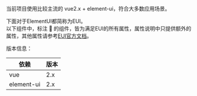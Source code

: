 <p class="warn"> 当前项目使用比较主流的 vue2.x + element-ui，符合大多数应用场景。</p>

<p class="tip">下面对于ElementUI都简称为EUI。<br/>以下组件中，标注 🎹 的组件，皆为满足EUI的所有属性，属性说明中只提供额外的属性，其他属性请参考<a href="https://element.eleme.cn/#/zh-CN/component/installation" target="_blank">EUI官方文档</a>。</p>

版本信息：

| 依赖       | 版本 |
| ---------- | ---- |
| vue        | 2.x  |
| element-ui | 2.x  |